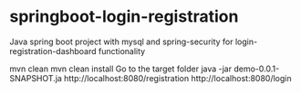 # springboot-login-registration
Java spring boot project with mysql and spring-security for login-registration-dashboard functionality

mvn clean
mvn clean install
Go to the target folder
java -jar demo-0.0.1-SNAPSHOT.ja
http://localhost:8080/registration
http://localhost:8080/login
